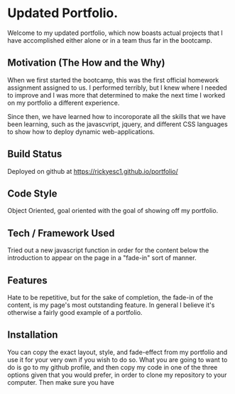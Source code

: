 # Updated Portfolio.

Welcome to my updated portfolio, which now boasts actual projects that I have accomplished either alone or in a team thus far in the bootcamp. 

## Motivation  (The How and the Why)

When we first started the bootcamp, this was the first official homework assignment assigned to us. I performed terribly, but I knew where I needed to improve and I was more that determined to make the next time I worked on my portfolio a different experience.

Since then, we have learned how to incoroporate all the skills that we have been learning, such as the javascvript, jquery, and different CSS languages to show how to deploy dynamic web-applications.                  

## Build Status

Deployed on github at https://rickyesc1.github.io/portfolio/

## Code Style

Object Oriented, goal oriented with the goal of showing off my portfolio.

## Tech / Framework Used

Tried out a new javascript function in order for the content below the introduction to appear on the page in a "fade-in" sort of manner. 

## Features

Hate to be repetitive, but for the sake of completion, the fade-in of the content, is my page's most outstanding feature. In general I believe it's otherwise a fairly good example of a portfolio. 

## Installation

You can copy the exact layout, style, and fade-effect from my portfolio and use it for your very own if you wish to do so. What you are going to want to do is go to my github profile, and then copy my code in one of the three options given that you would prefer, in order to clone my repository to your computer. Then make sure you have 